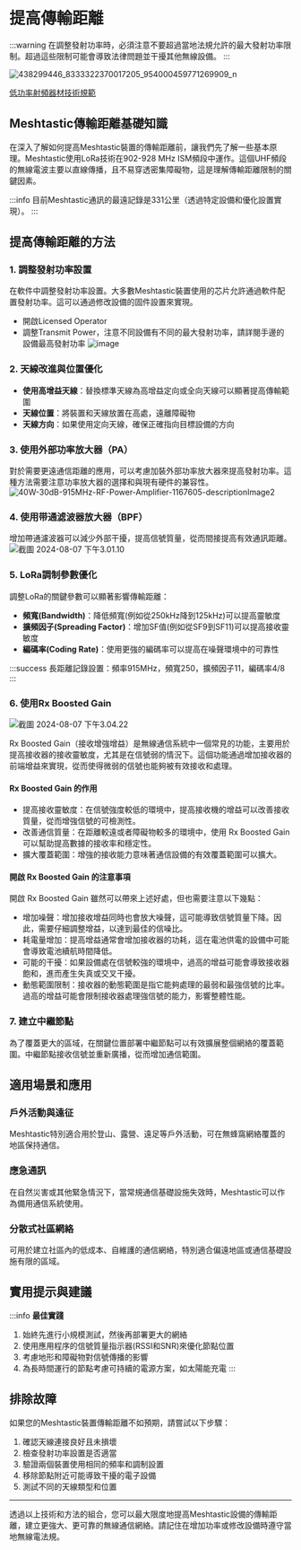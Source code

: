 # 提高傳輸距離

:::warning
在調整發射功率時，必須注意不要超過當地法規允許的最大發射功率限制。超過這些限制可能會導致法律問題並干擾其他無線設備。
:::

![438299446_8333322370017205_954000459771269909_n](https://hackmd.io/_uploads/SkN1EAkqR.jpg)

[低功率射頻器材技術規範](https://www.ncc.gov.tw/chinese/files/20071/%e4%bd%8e%e5%8a%9f%e7%8e%87%e5%b0%84%e9%a0%bb%e5%99%a8%e6%9d%90%e6%8a%80%e8%a1%93%e8%a6%8f%e7%af%84%e5%85%a8%e6%96%87%20-1090813v2%20-%20%e5%8a%a0%e7%9b%ae%e9%8c%84.pdf?fbclid=IwY2xjawEfM0BleHRuA2FlbQIxMAABHT3_H4SOar5qiryBPkWhppdOUAweixq_ONI9oU-nz5mOA7e1n3LoqRZ-1w_aem_N1K9hr_1kjFplX_yiu_tlw)

## Meshtastic傳輸距離基礎知識

在深入了解如何提高Meshtastic裝置的傳輸距離前，讓我們先了解一些基本原理。Meshtastic使用LoRa技術在902-928 MHz ISM頻段中運作。這個UHF頻段的無線電波主要以直線傳播，且不易穿透密集障礙物，這是理解傳輸距離限制的關鍵因素。

:::info
目前Meshtastic通訊的最遠記錄是331公里（透過特定設備和優化設置實現）。
:::

## 提高傳輸距離的方法

### 1. 調整發射功率設置
在軟件中調整發射功率設置。大多數Meshtastic裝置使用的芯片允許通過軟件配置發射功率。這可以通過修改設備的固件設置來實現。
- 開啟Licensed Operator
- 調整Transmit Power，注意不同設備有不同的最大發射功率，請詳閱手邊的設備最高發射功率
![image](https://hackmd.io/_uploads/Hka77A1cC.png)

### 2. 天線改進與位置優化
- **使用高增益天線**：替換標準天線為高增益定向或全向天線可以顯著提高傳輸範圍
- **天線位置**：將裝置和天線放置在高處，遠離障礙物
- **天線方向**：如果使用定向天線，確保正確指向目標設備的方向

### 3. 使用外部功率放大器（PA）
對於需要更遠通信距離的應用，可以考慮加裝外部功率放大器來提高發射功率。這種方法需要注意功率放大器的選擇和與現有硬件的兼容性。
![40W-30dB-915MHz-RF-Power-Amplifier-1167605-descriptionImage2](https://hackmd.io/_uploads/SyIZXRJc0.jpg)

### 4. 使用带通滤波器放大器（BPF）
增加帶通濾波器可以減少外部干擾，提高信號質量，從而間接提高有效通訊距離。
![截圖 2024-08-07 下午3.01.10](https://hackmd.io/_uploads/rywpsqec0.png)

### 5. LoRa調制參數優化
調整LoRa的關鍵參數可以顯著影響傳輸距離：
- **頻寬(Bandwidth)**：降低頻寬(例如從250kHz降到125kHz)可以提高靈敏度
- **擴頻因子(Spreading Factor)**：增加SF值(例如從SF9到SF11)可以提高接收靈敏度
- **編碼率(Coding Rate)**：使用更強的編碼率可以提高在噪聲環境中的可靠性

:::success
長距離記錄設置：頻率915MHz，頻寬250，擴頻因子11，編碼率4/8
:::

### 6. 使用Rx Boosted Gain
![截圖 2024-08-07 下午3.04.22](https://hackmd.io/_uploads/SkKt29gqC.png)

Rx Boosted Gain（接收增強增益）是無線通信系統中一個常見的功能，主要用於提高接收器的接收靈敏度，尤其是在信號弱的情況下。這個功能通過增加接收器的前端增益來實現，從而使得微弱的信號也能夠被有效接收和處理。

#### Rx Boosted Gain 的作用
- 提高接收靈敏度：在信號強度較低的環境中，提高接收機的增益可以改善接收質量，從而增強信號的可檢測性。
- 改善通信質量：在距離較遠或者障礙物較多的環境中，使用 Rx Boosted Gain 可以幫助提高數據的接收率和穩定性。
- 擴大覆蓋範圍：增強的接收能力意味著通信設備的有效覆蓋範圍可以擴大。

#### 開啟 Rx Boosted Gain 的注意事項
開啟 Rx Boosted Gain 雖然可以帶來上述好處，但也需要注意以下幾點：

- 增加噪聲：增加接收增益同時也會放大噪聲，這可能導致信號質量下降。因此，需要仔細調整增益，以達到最佳的信噪比。
- 耗電量增加：提高增益通常會增加接收器的功耗，這在電池供電的設備中可能會導致電池續航時間降低。
- 可能的干擾：如果設備處在信號較強的環境中，過高的增益可能會導致接收器飽和，進而產生失真或交叉干擾。
- 動態範圍限制：接收器的動態範圍是指它能夠處理的最弱和最強信號的比率。過高的增益可能會限制接收器處理強信號的能力，影響整體性能。

### 7. 建立中繼節點
為了覆蓋更大的區域，在關鍵位置部署中繼節點可以有效擴展整個網絡的覆蓋範圍。中繼節點接收信號並重新廣播，從而增加通信範圍。

## 適用場景和應用

### 戶外活動與遠征
Meshtastic特別適合用於登山、露營、遠足等戶外活動，可在無蜂窩網絡覆蓋的地區保持通信。

### 應急通訊
在自然災害或其他緊急情況下，當常規通信基礎設施失效時，Meshtastic可以作為備用通信系統使用。

### 分散式社區網絡
可用於建立社區內的低成本、自維護的通信網絡，特別適合偏遠地區或通信基礎設施有限的區域。

## 實用提示與建議

:::info
**最佳實踐**
1. 始終先進行小規模測試，然後再部署更大的網絡
2. 使用應用程序的信號質量指示器(RSSI和SNR)來優化節點位置
3. 考慮地形和障礙物對信號傳播的影響
4. 為長時間運行的節點考慮可持續的電源方案，如太陽能充電
:::

## 排除故障

如果您的Meshtastic裝置傳輸距離不如預期，請嘗試以下步驟：

1. 確認天線連接良好且未損壞
2. 檢查發射功率設置是否適當
3. 驗證兩個裝置使用相同的頻率和調制設置
4. 移除節點附近可能導致干擾的電子設備
5. 測試不同的天線類型和位置

---

透過以上技術和方法的組合，您可以最大限度地提高Meshtastic設備的傳輸距離，建立更強大、更可靠的無線通信網絡。請記住在增加功率或修改設備時遵守當地無線電法規。
